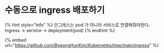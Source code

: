 # 수동으로 ingress 배포하기

{% hint style="info" %}
인그레스는 pod 가 아니라 서비스로 연결해줘야한다. ingress -> service -> deployment(pod)
{% endhint %}

{% embed url="https://github.com/ByeongHunKim/Kubernetes/tree/main/ingress" %}

